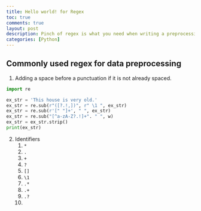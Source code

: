 ```yaml
---
title: Hello world! for Regex
toc: true
comments: true
layout: post
description: Pinch of regex is what you need when writing a preprocessing code for ML
categories: [Python]
---
```


## Commonly used regex for data preprocessing

1.  Adding a space before a punctuation if it is not already spaced.

```python
import re

ex_str = 'This house is very old.'
ex_str = re.sub(r"([?.!,])", r" \1 ", ex_str)
ex_str = re.sub(r'[" "]+', " ", ex_str)
ex_str = re.sub("[^a-zA-Z?.!]+". " ", w)
ex_str = ex_str.strip()
print(ex_str)
```

2.  Identifiers
    1.  `*`
    2.  `.`
    3.  `+`
    4.  `?`
    5.  `[]`
    6.  `\1`
    7.  `.*`
    8.  `.+`
    9.  `.?`
    10.
